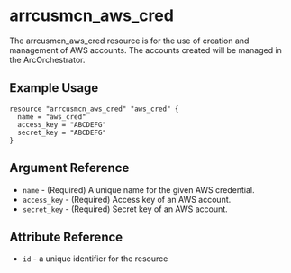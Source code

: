 # <resource name> arrcusmcn_aws_cred

The arrcusmcn_aws_cred resource is for the use of creation and management of AWS accounts. The accounts created will be managed in the ArcOrchestrator. 

## Example Usage

```hcl
resource "arrcusmcn_aws_cred" "aws_cred" {
  name = "aws_cred"
  access_key = "ABCDEFG"
  secret_key = "ABCDEFG"
}
```

## Argument Reference

* `name` - (Required) A unique name for the given AWS credential.
* `access_key` - (Required) Access key of an AWS account.
* `secret_key` - (Required) Secret key of an AWS account.

## Attribute Reference

* `id` - a unique identifier for the resource
